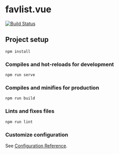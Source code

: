 # favlist.vue

[![Build Status](https://travis-ci.com/spenserblack/favlist.vue.svg?branch=master)](https://travis-ci.com/spenserblack/favlist.vue)

## Project setup
```
npm install
```

### Compiles and hot-reloads for development
```
npm run serve
```

### Compiles and minifies for production
```
npm run build
```

### Lints and fixes files
```
npm run lint
```

### Customize configuration
See [Configuration Reference](https://cli.vuejs.org/config/).
